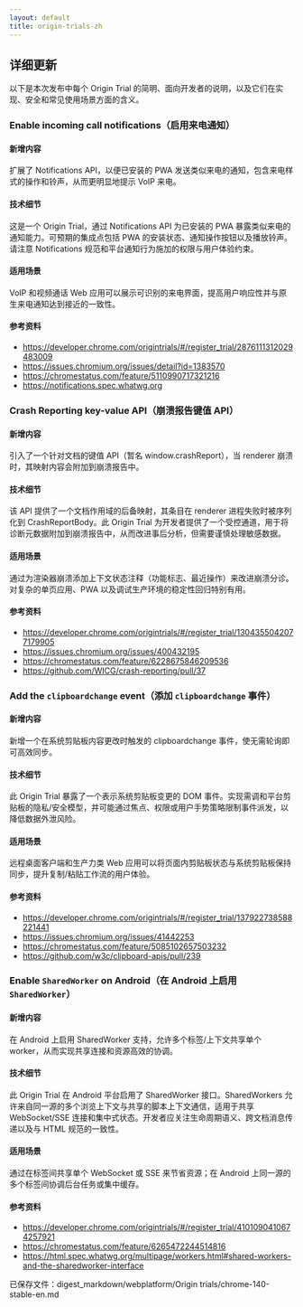```yaml
---
layout: default
title: origin-trials-zh
---
```


## 详细更新

以下是本次发布中每个 Origin Trial 的简明、面向开发者的说明，以及它们在实现、安全和常见使用场景方面的含义。

### Enable incoming call notifications（启用来电通知）

#### 新增内容
扩展了 Notifications API，以便已安装的 PWA 发送类似来电的通知，包含来电样式的操作和铃声，从而更明显地提示 VoIP 来电。

#### 技术细节
这是一个 Origin Trial，通过 Notifications API 为已安装的 PWA 暴露类似来电的通知能力。可预期的集成点包括 PWA 的安装状态、通知操作按钮以及播放铃声。请注意 Notifications 规范和平台通知行为施加的权限与用户体验约束。

#### 适用场景
VoIP 和视频通话 Web 应用可以展示可识别的来电界面，提高用户响应性并与原生来电通知达到接近的一致性。

#### 参考资料
- https://developer.chrome.com/origintrials/#/register_trial/2876111312029483009
- https://issues.chromium.org/issues/detail?id=1383570
- https://chromestatus.com/feature/5110990717321216
- https://notifications.spec.whatwg.org

### Crash Reporting key-value API（崩溃报告键值 API）

#### 新增内容
引入了一个针对文档的键值 API（暂名 window.crashReport），当 renderer 崩溃时，其映射内容会附加到崩溃报告中。

#### 技术细节
该 API 提供了一个文档作用域的后备映射，其条目在 renderer 进程失败时被序列化到 CrashReportBody。此 Origin Trial 为开发者提供了一个受控通道，用于将诊断元数据附加到崩溃报告中，从而改进事后分析，但需要谨慎处理敏感数据。

#### 适用场景
通过为渲染器崩溃添加上下文状态注释（功能标志、最近操作）来改进崩溃分诊。对复杂的单页应用、PWA 以及调试生产环境的稳定性回归特别有用。

#### 参考资料
- https://developer.chrome.com/origintrials/#/register_trial/1304355042077179905
- https://issues.chromium.org/issues/400432195
- https://chromestatus.com/feature/6228675846209536
- https://github.com/WICG/crash-reporting/pull/37

### Add the `clipboardchange` event（添加 `clipboardchange` 事件）

#### 新增内容
新增一个在系统剪贴板内容更改时触发的 clipboardchange 事件，使无需轮询即可高效同步。

#### 技术细节
此 Origin Trial 暴露了一个表示系统剪贴板变更的 DOM 事件。实现需调和平台剪贴板的隐私/安全模型，并可能通过焦点、权限或用户手势策略限制事件派发，以降低数据外泄风险。

#### 适用场景
远程桌面客户端和生产力类 Web 应用可以将页面内剪贴板状态与系统剪贴板保持同步，提升复制/粘贴工作流的用户体验。

#### 参考资料
- https://developer.chrome.com/origintrials/#/register_trial/137922738588221441
- https://issues.chromium.org/issues/41442253
- https://chromestatus.com/feature/5085102657503232
- https://github.com/w3c/clipboard-apis/pull/239

### Enable `SharedWorker` on Android（在 Android 上启用 `SharedWorker`）

#### 新增内容
在 Android 上启用 SharedWorker 支持，允许多个标签/上下文共享单个 worker，从而实现共享连接和资源高效的协调。

#### 技术细节
此 Origin Trial 在 Android 平台启用了 SharedWorker 接口。SharedWorkers 允许来自同一源的多个浏览上下文与共享的脚本上下文通信，适用于共享 WebSocket/SSE 连接和集中式状态。开发者应关注生命周期语义、跨文档消息传递以及与 HTML 规范的一致性。

#### 适用场景
通过在标签间共享单个 WebSocket 或 SSE 来节省资源；在 Android 上同一源的多个标签间协调后台任务或集中缓存。

#### 参考资料
- https://developer.chrome.com/origintrials/#/register_trial/4101090410674257921
- https://chromestatus.com/feature/6265472244514816
- https://html.spec.whatwg.org/multipage/workers.html#shared-workers-and-the-sharedworker-interface

已保存文件：digest_markdown/webplatform/Origin trials/chrome-140-stable-en.md

